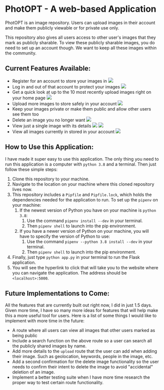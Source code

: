 # PhotOPT - A web-based Application 
PhotOPT is an image repository. Users can upload images in their account and make them publicly viewable or for private use only. 

This repository also gives all users access to other user's images that they mark as publicly sharable. To view these publicly sharable images, you do need to set up an account though. We want to keep all these images within the community.

## Current Features Available:

- Register for an account to store your images in
  ![](https://raw.githubusercontent.com/jmmiddour/Shopify_DE_Winter2022/main/static/register_route.jpg)
- Log in and out of that account to protect your images
  ![](https://raw.githubusercontent.com/jmmiddour/Shopify_DE_Winter2022/main/static/login.jpg)
- Get a quick look at up to the 10 most recently upload images right on your home page
  ![](https://raw.githubusercontent.com/jmmiddour/Shopify_DE_Winter2022/main/static/login_conf.jpg)
- Upload more images to store safely in your account
  ![](https://raw.githubusercontent.com/jmmiddour/Shopify_DE_Winter2022/main/static/upload_img.jpg)
- Keep your images private or make them public and allow other users see them too
- Delete an image you no longer want
  ![](https://raw.githubusercontent.com/jmmiddour/Shopify_DE_Winter2022/main/static/delete_img.jpg)
- View just a single image with its details
  ![](https://raw.githubusercontent.com/jmmiddour/Shopify_DE_Winter2022/main/static/display_img1.jpg)
  ![](https://raw.githubusercontent.com/jmmiddour/Shopify_DE_Winter2022/main/static/display_img2.jpg)
- View all images currently in stored in your account
  ![](https://raw.githubusercontent.com/jmmiddour/Shopify_DE_Winter2022/main/static/all_imgs.jpg)

## How to Use this Application:
I have made it super easy to use this application. The only thing you need to run this application is a computer with `python 3.8` and a terminal. Then just follow these simple steps:
1. Clone this repository to your machine.
2. Navigate to the location on your machine where this cloned repository lives now.
3. This repository includes a `Pipfile` and `Pipfile.lock`, which holds the dependencies needed for the application to run. To set up the `pipenv` on your machine:
   1. If the newest version of Python you have on your machine is `python 3.8`:
      1. Use the command `pipenv install --dev` in your terminal.
      2. Then `pipenv shell` to launch into the pip environment.
   2. If you have a newer version of Python on your machine, you will have to specify the version of Python to use:
      1. Use the command `pipenv --python 3.8 install --dev` in your terminal.
      2. Then `pipenv shell` to launch into the pip environment.
4. Finally, just type `python app.py` in your terminal to run the Flask application.
5. You will see the hyperlink to click that will take you to the website where you can navigate the application. The address should be `<localhost>:5000`.

## Future Implementations to Come:
All the features that are currently built out right now, I did in just 1.5 days. Given more time, I have so many more ideas for features that will help make this a more useful tool for users. Here is a list of some things I would like to implement with more time in the future:

- A route where all users can view all images that other users marked as being public
- Include a search function on the above route so a user can search all the publicly shared images by name.
- Add more details to the `upload` route that the user can add when adding their image. Such as geolocation, keywords, people in the image, etc.
- Add a second confirmation for the delete image functionality so the user needs to confirm their intent to delete the image to avoid "accidental" deletion of an image.
- Implement a better testing suite when I have more time research the proper way to test certain route functionality.
